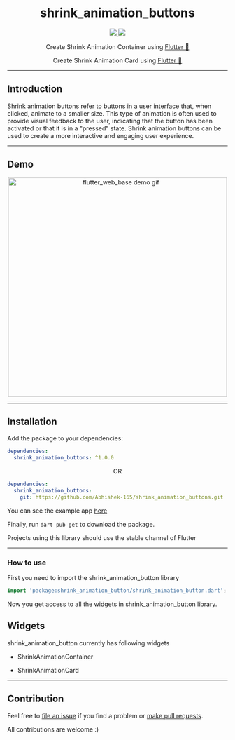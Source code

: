 <div align="center">
  <h1>shrink_animation_buttons</h1>
  <div>
    <a title="pub.dev" href="https://pub.dartlang.org/packages/shrink_animation_button" >
      <img src="https://img.shields.io/pub/v/shrink_animation_button.svg?style=flat-square&include_prereleases&color=dc143c" />
    </a>
    <a title="Made with Material Design" href="https://github.com/Abhishek-165/shrink_animation_buttons"> </a>
      <img src="https://img.shields.io/badge/material-design-blue">
   </div>

  <p>
  Create Shrink Animation Container using <a href="https://flutter.dev">Flutter 💙</a>
  </p>

  <p>
  Create Shrink Animation Card using <a href="https://flutter.dev">Flutter 💙</a>
  </p>
</div>

---
## Introduction 
Shrink animation buttons refer to buttons in a user interface that, when clicked, animate to a smaller size. This type of animation is often used to provide visual feedback to the user, indicating that the button has been activated or that it is in a "pressed" state. Shrink animation buttons can be used to create a more interactive and engaging user experience.

---

## Demo


<div class="flexible" align="center">
  <img src="https://i.imgur.com/RD1DrrF.gif" height="500px" alt="flutter_web_base demo gif">  
</div>

---
## Installation

Add the package to your dependencies:

```yaml
dependencies:
  shrink_animation_buttons: ^1.0.0
```

<p align="center">OR</p>

```yaml
dependencies:
  shrink_animation_buttons:
    git: https://github.com/Abhishek-165/shrink_animation_buttons.git
```

You can see the example app [here](https://github.com/Abhishek-165/shrink_animation_buttons.git)

Finally, run `dart pub get` to download the package.

Projects using this library should use the stable channel of Flutter

---

### How to use

First you need to import the shrink_animation_button library

```dart
import 'package:shrink_animation_button/shrink_animation_button.dart';
```

Now you get access to all the widgets in shrink_animation_button library.



## Widgets

shrink_animation_button currently has following widgets

- ShrinkAnimationContainer
  
- ShrinkAnimationCard


---

## Contribution

Feel free to [file an issue](https://github.com/Abhishek-165/shrink_animation_buttons/issues) if you find a problem or [make pull requests](https://github.com/Abhishek-165/shrink_animation_buttons/pulls).

All contributions are welcome :)